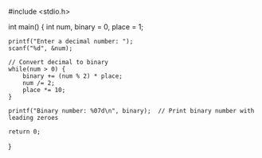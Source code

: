 #include <stdio.h>

int main() {
    int num, binary = 0, place = 1;

    printf("Enter a decimal number: ");
    scanf("%d", &num);

    // Convert decimal to binary
    while(num > 0) {
        binary += (num % 2) * place;
        num /= 2;
        place *= 10;
    }

    printf("Binary number: %07d\n", binary);  // Print binary number with leading zeroes

    return 0;
}
